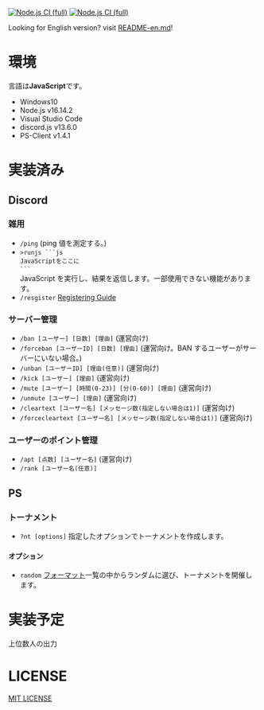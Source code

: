 [![Node.js CI (full)](https://github.com/Dirain1700/rankbot/actions/workflows/node.js.yml/badge.svg?branch=main&event=push)](https://github.com/Dirain1700/rankbot/actions/workflows/node.js.yml) [![Node.js CI (full)](https://github.com/Dirain1700/rankbot/actions/workflows/node.js.yml/badge.svg?branch=dev&event=push)](https://github.com/Dirain1700/rankbot/actions/workflows/node.js.yml)

Looking for English version? visit [README-en.md](./README-en.md)!

# 環境

言語は<b>JavaScript</b>です。

-   Windows10
-   Node.js v16.14.2
-   Visual Studio Code
-   discord.js v13.6.0
-   PS-Client v1.4.1

# 実装済み

## Discord

### 雑用

-   `/ping` (ping 値を測定する。)
-   ` >runjs ```js  ` <br> `JavaScriptをここに` <br> ` ``` ` <br >JavaScript を実行し、結果を返信します。一部使用できない機能があります。
-   `/resgister` [Registering Guide](https://gist.github.com/Dirain1700/f2c01cebe77dc495b6453dbdfa9d23df)

### サーバー管理

-   `/ban [ユーザー] [日数] [理由]` (運営向け)
-   `/forceban [ユーザーID] [日数] [理由]` (運営向け。BAN するユーザーがサーバーにいない場合。)
-   `/unban [ユーザーID] [理由(任意)]` (運営向け)
-   `/kick [ユーザー] [理由]` (運営向け)
-   `/mute [ユーザー] [時間(0-23)] [分(0-60)] [理由]` (運営向け)
-   `/unmute [ユーザー] [理由]` (運営向け)
-   `/cleartext [ユーザー名] [メッセージ数(指定しない場合は1)]` (運営向け)
-   `/forcecleartext [ユーザー名] [メッセージ数(指定しない場合は1)]` (運営向け)

### ユーザーのポイント管理

-   `/apt [点数] [ユーザー名]` (運営向け)<br />
-   `/rank [ユーザー名(任意)]`

## PS

### トーナメント

-   `?nt [options]` 指定したオプションでトーナメントを作成します。

#### オプション

-   `random` [フォーマット](./showdown/tour/formatnames.js)一覧の中からランダムに選び、トーナメントを開催します。

# 実装予定

上位数人の出力

# LICENSE

[MIT LICENSE](./LICENSE)

